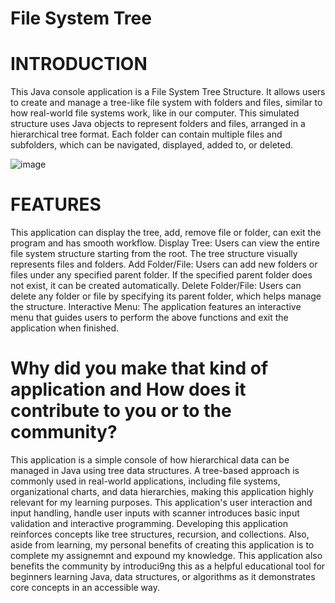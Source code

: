 # File System Tree 

# INTRODUCTION
This Java console application is a File System Tree Structure. It allows users to create and manage a tree-like file system with folders and files, similar to how real-world file systems work, like in our computer. 
This simulated structure uses Java objects to represent folders and files, arranged in a hierarchical tree format. Each folder can contain multiple files and subfolders, which can be navigated, displayed, added to, or deleted.

![image](https://github.com/user-attachments/assets/6a5c66dd-80ac-4f17-a818-6803d5da275c)


# FEATURES

This application can display the tree, add, remove file or folder, can exit the program and has smooth workflow. 
    Display Tree: Users can view the entire file system structure starting from the root. The tree structure visually represents files and folders.
    Add Folder/File: Users can add new folders or files under any specified parent folder. If the specified parent folder does not exist, it can be created automatically.
    Delete Folder/File: Users can delete any folder or file by specifying its parent folder, which helps manage the structure.
    Interactive Menu: The application features an interactive menu that guides users to perform the above functions and exit the application when finished.


# Why did you make that kind of application and How does it contribute to you or to the community?

This application is a simple console of how hierarchical data can be managed in Java using tree data structures. A tree-based approach is commonly used in real-world applications, including file systems, organizational charts, and data hierarchies, making this application highly relevant for my learning purposes. This application's user interaction and input handling, handle user inputs with scanner introduces basic input validation and interactive programming. Developing this application reinforces concepts like tree structures, recursion, and collections. Also, aside from learning, my personal benefits of creating this application is to complete my assignemnt and expound my knowledge. This application also benefits the community by introduci9ng this as a helpful educational tool for beginners learning Java, data structures, or algorithms as it demonstrates core concepts in an accessible way.
